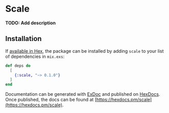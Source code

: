 # Scale

**TODO: Add description**

## Installation

If [available in Hex](https://hex.pm/docs/publish), the package can be installed
by adding `scale` to your list of dependencies in `mix.exs`:

```elixir
def deps do
  [
    {:scale, "~> 0.1.0"}
  ]
end
```

Documentation can be generated with [ExDoc](https://github.com/elixir-lang/ex_doc)
and published on [HexDocs](https://hexdocs.pm). Once published, the docs can
be found at [https://hexdocs.pm/scale](https://hexdocs.pm/scale).


